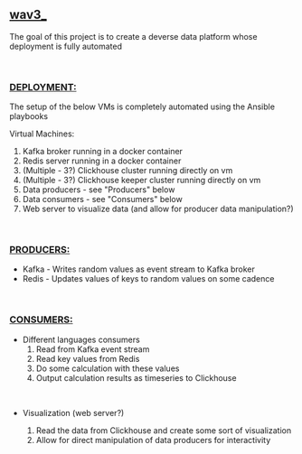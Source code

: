 ## <ins>wav3_</ins>

The goal of this project is to create a deverse data platform whose deployment is fully automated

&nbsp;

### <ins>DEPLOYMENT:</ins>

The setup of the below VMs is completely automated using the Ansible playbooks

Virtual Machines:

1.  Kafka broker running in a docker container
2.  Redis server running in a docker container
3.  (Multiple - 3?) Clickhouse cluster running directly on vm
4.  (Multiple - 3?) Clickhouse keeper cluster running directly on vm
5.  Data producers - see "Producers" below
6.  Data consumers - see "Consumers" below
7.  Web server to visualize data (and allow for producer data manipulation?)

&nbsp;

### <ins>PRODUCERS:</ins>

- Kafka - Writes random values as event stream to Kafka broker
- Redis - Updates values of keys to random values on some cadence

&nbsp;

### <ins>CONSUMERS:</ins>

- Different languages consumers
    1.  Read from Kafka event stream
    2.  Read key values from Redis
    3.  Do some calculation with these values
    4.  Output calculation results as timeseries to Clickhouse

&nbsp;

- Visualization (web server?)

	1.  Read the data from Clickhouse and create some sort of visualization
    2.  Allow for direct manipulation of data producers for interactivity
